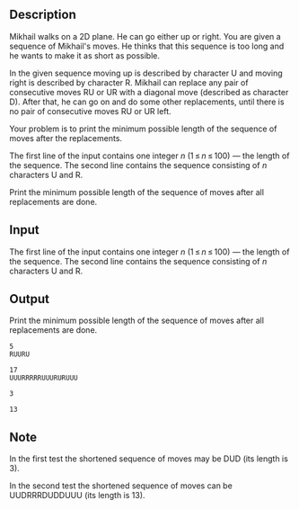 ## Description

<div><p>Mikhail walks on a 2D plane. He can go either up or right. You are given a sequence of Mikhail's moves. He thinks that this sequence is too long and he wants to make it as short as possible.</p><p>In the given sequence moving up is described by character <span class="tex-font-style-tt">U</span> and moving right is described by character <span class="tex-font-style-tt">R</span>. Mikhail can replace any pair of consecutive moves <span class="tex-font-style-tt">RU</span> or <span class="tex-font-style-tt">UR</span> with a diagonal move (described as character <span class="tex-font-style-tt">D</span>). After that, he can go on and do some other replacements, until there is no pair of consecutive moves <span class="tex-font-style-tt">RU</span> or <span class="tex-font-style-tt">UR</span> left.</p><p>Your problem is to print the minimum possible length of the sequence of moves after the replacements.</p></div><div class="input-specification"><p>The first line of the input contains one integer <span class="tex-span"><i>n</i></span> (<span class="tex-span">1 ≤ <i>n</i> ≤ 100</span>)&nbsp;— the length of the sequence. The second line contains the sequence consisting of <span class="tex-span"><i>n</i></span> characters <span class="tex-font-style-tt">U</span> and <span class="tex-font-style-tt">R</span>.</p></div><div class="output-specification"><p>Print the minimum possible length of the sequence of moves after all replacements are done.</p></div>

## Input

<p>The first line of the input contains one integer <span class="tex-span"><i>n</i></span> (<span class="tex-span">1 ≤ <i>n</i> ≤ 100</span>)&nbsp;— the length of the sequence. The second line contains the sequence consisting of <span class="tex-span"><i>n</i></span> characters <span class="tex-font-style-tt">U</span> and <span class="tex-font-style-tt">R</span>.</p>

## Output

<p>Print the minimum possible length of the sequence of moves after all replacements are done.</p>





```input1
5
RUURU

```




```input2
17
UUURRRRRUUURURUUU

```




```output1
3

```




```output2
13

```



## Note

<p>In the first test the shortened sequence of moves may be <span class="tex-font-style-tt">DUD</span> (its length is <span class="tex-span">3</span>).</p><p>In the second test the shortened sequence of moves can be <span class="tex-font-style-tt">UUDRRRDUDDUUU</span> (its length is <span class="tex-span">13</span>).</p>

